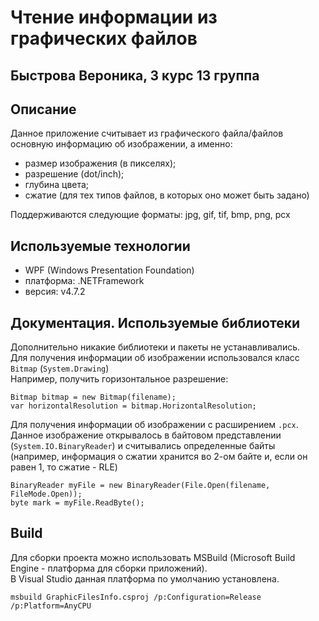 # Чтение информации из графических файлов
## Быстрова Вероника, 3 курс 13 группа

## Описание
Данное приложение считывает из графического файла/файлов основную информацию об изображении, а именно:
- размер изображения (в пикселях); 
- разрешение (dot/inch); 
- глубина цвета;
- сжатие (для тех типов файлов, в которых оно может быть задано)

Поддерживаются следующие форматы:  jpg, gif, tif, bmp, png, pcx
## Используемые технологии
- WPF (Windows Presentation Foundation)
- платформа: .NETFramework
- версия: v4.7.2

## Документация. Используемые библиотеки
Дополнительно никакие библиотеки и пакеты не устанавливались.  
Для получения информации об изображении использовался класс `Bitmap` (`System.Drawing`)  
Например, получить горизонтальное разрешение:
```
Bitmap bitmap = new Bitmap(filename);
var horizontalResolution = bitmap.HorizontalResolution;
```

Для получения информации об изображении с расширением `.pcx`. Данное изображение открывалось в байтовом представлении (`System.IO.BinaryReader`) 
и считывались определенные байты (например, информация о сжатии хранится во 2-ом байте и, если он равен 1, то сжатие - RLE)
```
BinaryReader myFile = new BinaryReader(File.Open(filename, FileMode.Open));
byte mark = myFile.ReadByte();
```

## Build
Для сборки проекта можно использовать MSBuild (Microsoft Build Engine - платформа для сборки приложений).  
В Visual Studio данная платформа по умолчанию установлена.

```
msbuild GraphicFilesInfo.csproj /p:Configuration=Release /p:Platform=AnyCPU
```
